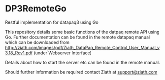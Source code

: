 # DP3RemoteGo
Restful implementation for datapaq3 using Go

This repository details some basic functions of the datpaq remote API using Go.
Further documentation can be found in the remote datapaq manual which can be downloaded from http://ziath.com/images/pdf/Ziath_DataPaq_Remote_Control_User_Manual_v3.18_Rev1.pdf (under Webserver Interface)

Details about how to start the server etc can be found in the remote manual.


Should further information be required contact Ziath at support@ziath.com
